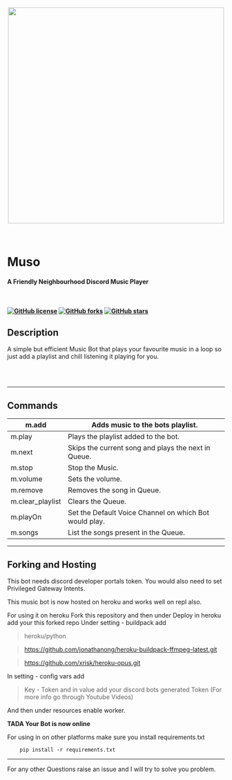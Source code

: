 <h3 align="center"><img src="https://i.postimg.cc/s2Pb8srG/banner.png" width="500"></a></h3>

<p align="center"> 
  
<br>
<h1>Muso</h1><h4>A Friendly Neighbourhood Discord Music Player<h4>
<br>

[![GitHub license](https://img.shields.io/github/license/DivyaKumarBaid/Muso?color=e63946&logo=Big%20Cartel&logoColor=white&style=for-the-badge)](https://github.com/DivyaKumarBaid/Muso/blob/main/LICENSE) [![GitHub forks](https://img.shields.io/github/forks/DivyaKumarBaid/Muso?logo=JFrog%20Bintray&logoColor=white&style=for-the-badge)](https://github.com/DivyaKumarBaid/Muso/network) [![GitHub stars](https://img.shields.io/github/stars/DivyaKumarBaid/Muso?color=%23ffcb77&logo=Apache%20Spark&logoColor=yellow&style=for-the-badge)](https://github.com/DivyaKumarBaid/Muso/stargazers)

</p>

## Description

A simple but efficient Music Bot that plays your favourite music in a loop so just add a playlist and chill listening it playing for you.

<br>
<br>

---

## Commands

<span align = "center">

| m.add              | Adds music to the bots playlist.                       |
| ------------------ | ------------------------------------------------------ |
| m.play <channel>   | Plays the playlist added to the bot.                   |
| m.next             | Skips the current song and plays the next in Queue.    |
| m.stop             | Stop the Music.                                        |
| m.volume <int>     | Sets the volume.                                       |
| m.remove <int>     | Removes the song in Queue.                             |
| m.clear_playlist   | Clears the Queue.                                      |
| m.playOn <Channel> | Set the Default Voice Channel on which Bot would play. |
| m.songs            | List the songs present in the Queue.                   |

</span>

---

## Forking and Hosting

This bot needs discord developer portals token.
You would also need to set Privileged Gateway Intents.

This music bot is now hosted on heroku and works well on repl also.

For using it on heroku
Fork this repository and then under Deploy in heroku add your this forked repo
Under setting - buildpack add

> heroku/python

> https://github.com/jonathanong/heroku-buildpack-ffmpeg-latest.git

> https://github.com/xrisk/heroku-opus.git

In setting - config vars add

> Key - Token
> and in value add your discord bots generated Token (For more info go through Youtube Videos)

And then under resources enable worker.

**TADA Your Bot is now online**

For using in on other platforms make sure you install requirements.txt

```
    pip install -r requirements.txt
```

---

For any other Questions raise an issue and I will try to solve you problem.
